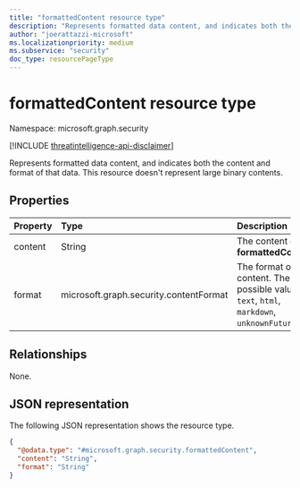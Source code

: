 ```yaml
---
title: "formattedContent resource type"
description: "Represents formatted data content, and indicates both the content and format of that data."
author: "joerattazzi-microsoft"
ms.localizationpriority: medium
ms.subservice: "security"
doc_type: resourcePageType
---
```


# formattedContent resource type

Namespace: microsoft.graph.security

[!INCLUDE [threatintelligence-api-disclaimer](../../includes/threatintelligence-api-disclaimer.md)]

Represents formatted data content, and indicates both the content and format of that data. This resource doesn't represent large binary contents.

## Properties

| Property | Type                                   | Description                                                                                           |
| :------- | :------------------------------------- | :---------------------------------------------------------------------------------------------------- |
| content  | String                                 | The content of this **formattedContent**.                                                             |
| format   | microsoft.graph.security.contentFormat | The format of the content. The possible values are: `text`, `html`, `markdown`, `unknownFutureValue`. |

## Relationships

None.

## JSON representation

The following JSON representation shows the resource type.

<!-- {
  "blockType": "resource",
  "@odata.type": "microsoft.graph.security.formattedContent"
}
-->

```json
{
  "@odata.type": "#microsoft.graph.security.formattedContent",
  "content": "String",
  "format": "String"
}
```
